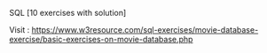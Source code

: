 SQL [10 exercises with solution]

Visit : https://www.w3resource.com/sql-exercises/movie-database-exercise/basic-exercises-on-movie-database.php
